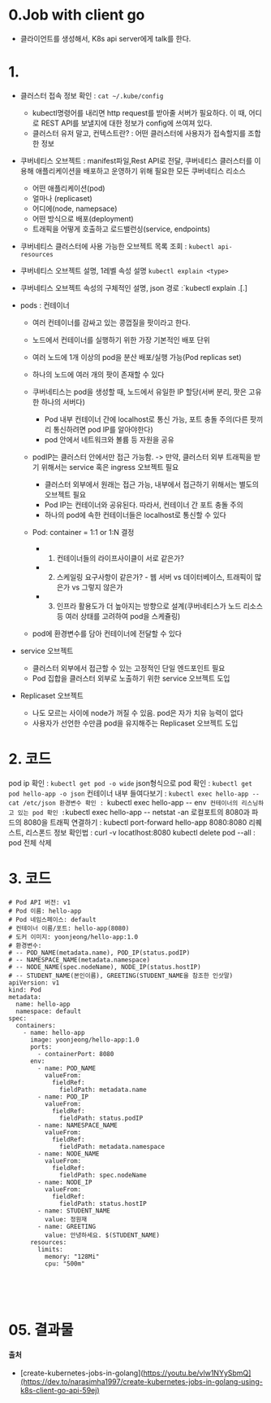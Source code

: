 # 0.Job with client go
- 클라이언트를 생성해서, K8s api server에게 talk를 한다.


# 1.  
- 클러스터 접속 정보 확인 : `cat ~/.kube/config`
  - kubectl명령어를 내리면 http request를 받아줄 서버가 필요하다. 이 때, 어디로 REST API를 보낼지에 대한 정보가 config에 쓰여져 있다. 
  - 클러스터 유저 말고, 컨텍스트란? : 어떤 클러스터에 사용자가 접속할지를 조합한 정보
- 쿠버네티스 오브젝트 : manifest파일,Rest API로 전달, 쿠버네티스 클러스터를 이용해 애플리케이션을 배포하고 운영하기 위해 필요한 모든 쿠버네티스 리소스
  -   어떤 애플리케이션(pod)
  -   얼마나 (replicaset)
  -   어디에(node, namepsace)
  -   어떤 방식으로 배포(deployment)
  -   트래픽을 어떻게 호출하고 로드밸런싱(service, endpoints)
 -  쿠버네티스 클러스터에 사용 가능한 오브젝트 목록 조회 : `kubectl api-resources`
 -  쿠버네티스 오브젝트 설명, 1레벨 속성 설명 `kubectl explain <type>`
 -  쿠버네티스 오브젝트 속성의 구체적인 설명, json 경로 :`kubectl explain <type>.<filedName>[.<filedName>] 

- pods : 컨테이너
  - 여러 컨테이너를 감싸고 있는 콩껍질을 팟이라고 한다.
  - 노드에서 컨테이너를 실행하기 위한 가장 기본적인 배포 단위
  - 여러 노드에 1개 이상의 pod을 분산 배포/실행 가능(Pod replicas set) 
  - 하나의 노드에 여러 개의 팟이 존재할 수 있다  
  - 쿠버네티스는 pod을 생성할 때, 노드에서 유일한 IP 할당(서버 분리, 팟은 고유한 하나의 서버다)
    - Pod 내부 컨테이너 간에 localhost로 통신 가능, 포트 충돌 주의(다른 팟끼리 통신하려면 pod IP를 알아야한다)
    - pod 안에서 네트워크와 볼륨 등 자원을 공유
  - podIP는 클러스터 안에서만 접근 가능함. -> 만약, 클러스터 외부 트래픽을 받기 위해서는 service 혹은 ingress 오브젝트 필요
    - 클러스터 외부에서 원래는 접근 가능, 내부에서 접근하기 위해서는 별도의 오브젝트 필요
    - Pod IP는 컨테이너와 공유된다. 따라서, 컨테이너 간 포트 충돌 주의
    - 하나의 pod에 속한 컨테이너들은 localhost로 통신할 수 있다

  - Pod: container = 1:1 or 1:N 결정
    - 1. 컨테이너들의 라이프사이클이 서로 같은가?
    - 2. 스케일링 요구사항이 같은가? - 웹 서버 vs 데이터베이스, 트래픽이 많은가 vs 그렇지 않은가
    - 3. 인프라 활용도가 더 높아지는 방향으로 설계(쿠버네티스가 노드 리소스 등 여러 상태를 고려하여 pod을 스케쥴링)
  - pod에 환경변수를 담아 컨테이너에 전달할 수 있다
  
- service 오브젝트
  - 클러스터 외부에서 접근할 수 있는 고정적인 단일 엔드포인트 필요
  - Pod 집합을 클러스터 외부로 노출하기 위한 service 오브젝트 도입
 
- Replicaset 오브젝트
  - 나도 모르는 사이에 node가 꺼질 수 있음. pod은 자가 치유 능력이 없다
  - 사용자가 선언한 수만큼 pod을 유지해주는 Replicaset 오브젝트 도입
  
# 2. 코드
pod ip 확인 : `kubectl get pod -o wide`
json형식으로 pod 확인 : `kubectl get pod hello-app -o json`
컨테이너 내부 들여다보기 : `kubectl exec hello-app --cat /etc/json
환경변수 확인 : `kubectl exec hello-app -- env`
컨테이너의 리스닝하고 있는 pod 확인 :`kubectl exec hello-app -- netstat -an
로컬포트의 8080과 파드의 8080을 트래픽 연결하기 : kubectl port-forward hello-app 8080:8080
리퀘스트, 리스폰드 정보 확인법 : curl -v locatlhost:8080 
kubectl delete pod --all : pod 전체 삭제

# 3. 코드

```
# Pod API 버전: v1
# Pod 이름: hello-app
# Pod 네임스페이스: default
# 컨테이너 이름/포트: hello-app(8080)
# 도커 이미지: yoonjeong/hello-app:1.0
# 환경변수:
# -- POD_NAME(metadata.name), POD_IP(status.podIP)
# -- NAMESPACE_NAME(metadata.namespace)
# -- NODE_NAME(spec.nodeName), NODE_IP(status.hostIP)
# -- STUDENT_NAME(본인이름), GREETING(STUDENT_NAME을 참조한 인삿말)
apiVersion: v1
kind: Pod
metadata:
  name: hello-app
  namespace: default
spec:
  containers:
    - name: hello-app
      image: yoonjeong/hello-app:1.0
      ports:
        - containerPort: 8080
      env:
        - name: POD_NAME
          valueFrom:
            fieldRef:
              fieldPath: metadata.name
        - name: POD_IP
          valueFrom:
            fieldRef:
              fieldPath: status.podIP
        - name: NAMESPACE_NAME
          valueFrom:
            fieldRef:
              fieldPath: metadata.namespace
        - name: NODE_NAME
          valueFrom:
            fieldRef:
              fieldPath: spec.nodeName
        - name: NODE_IP
          valueFrom:
            fieldRef:
              fieldPath: status.hostIP
        - name: STUDENT_NAME
          value: 정원재
        - name: GREETING
          value: 안녕하세요. $(STUDENT_NAME)
      resources:
        limits:
          memory: "128Mi"
          cpu: "500m"


```
<br/><br/>

# 05. 결과물


#### 출처
- [create-kubernetes-jobs-in-golang](https://youtu.be/vlw1NYySbmQ](https://dev.to/narasimha1997/create-kubernetes-jobs-in-golang-using-k8s-client-go-api-59ej)
<br><br><br>
